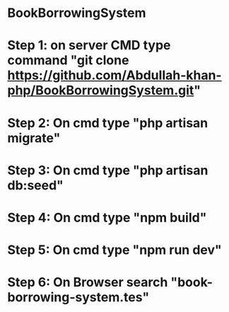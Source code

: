 # BookBorrowingSystem
# Step 1: on server CMD type command "git clone https://github.com/Abdullah-khan-php/BookBorrowingSystem.git"
# Step 2: On cmd type "php artisan migrate"
# Step 3: On cmd type "php artisan db:seed" 
# Step 4: On cmd type "npm build"
# Step 5: On cmd type "npm run dev"
# Step 6: On Browser search "book-borrowing-system.tes"

